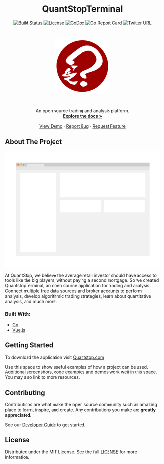 <h1 align="center">QuantStopTerminal</h1>
<div align="center">

[![Build Status][build-status-img]][build-status-url]
[![License][license-img]][license-url]
[![GoDoc][godoc-img]][godoc-url]
[![Go Report Card][go-report-img]][go-report-url]
[![Twitter URL][twitter-img]][twitter-url]

</div>
<br>
<div align="center">

[![Logo][logo-img]][logo-url]

</div>
<br>
<p align="center">
  An open source trading and analysis platform.
  <br>
  <a href="https://github.com/quantstop/quantstopterminal"><strong>Explore the docs »</strong></a>
  <br>
  <br>
  <a href="https://github.com/quantstop/quantstopterminal">View Demo</a>
  ·
  <a href="https://github.com/quantstop/quantstopterminal/issues">Report Bug</a>
  ·
  <a href="https://github.com/quantstop/quantstopterminal/issues">Request Feature</a>
</p>

<!-- ABOUT THE PROJECT -->
## About The Project

[![Product Name Screen Shot][product-screenshot]](https://quantstop.com)

At QuantStop, we believe the average retail investor should have access to tools like the big players, 
without paying a second mortgage.
So we created QuantstopTerminal, an open source application for trading and analysis.
Connect multiple free data sources and broker accounts to perform analysis, develop algorithmic trading strategies,
learn about quantitative analysis, and much more.

### Built With:
* [Go](https://go.dev/)
* [Vue.js](https://vuejs.org/)

<!-- GETTING STARTED -->
## Getting Started

To download the application visit [Quantstop.com](https://quantstop.com)
<br>

Use this space to show useful examples of how a project can be used. 
Additional screenshots, code examples and demos work well in this space. You may also link to more resources.


<!-- CONTRIBUTING -->
## Contributing

Contributions are what make the open source community such an amazing place to learn, inspire, and create. 
Any contributions you make are **greatly appreciated**.

See our [Developer Guide](docs/development/Development.md) to get started.



<!-- Eula_en-us.rtf -->
## License

Distributed under the MIT License. See the full [LICENSE](assets/licenses/Eula_en-us.rtf) for more information.





<!-- MARKDOWN LINKS & IMAGES -->
<!-- https://www.markdownguide.org/basic-syntax/#reference-style-links -->


<!-- badges -->
[build-status-url]: https://github.com/quantstop/quantstopterminal/actions/workflows/release.yml/badge.svg?branch=release
[build-status-img]: https://github.com/quantstop/quantstopterminal/actions/workflows/release.yml/badge.svg?branch=release
[license-url]: https://github.com/quantstop/quantstopterminal/blob/release/LICENSE
[license-img]: https://img.shields.io/badge/License-MIT-orange.svg?style=flat-round
[godoc-url]: https://godoc.org/github.com/quantstop/quantstopterminal
[godoc-img]: https://godoc.org/github.com/quantstop/quantstopterminal?status.svg
[go-report-url]: https://goreportcard.com/report/github.com/quantstop/quantstopterminal
[go-report-img]: https://goreportcard.com/badge/github.com/quantstop/quantstopterminal
[twitter-url]: https://twitter.com/quantstop
[twitter-img]: https://img.shields.io/badge/twitter-@QuantStop-wnZunKusqrz0QZNxE4Ag?logo=twitter&style=flat

[logo-img]: assets/images/qst.png
[logo-url]: https://quantstop.com
[product-screenshot]: web/src/assets/screenshot.png
